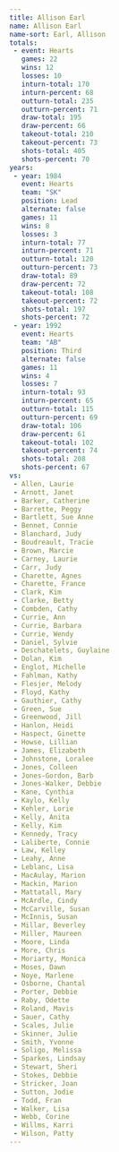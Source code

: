```yaml
---
title: Allison Earl
name: Allison Earl
name-sort: Earl, Allison
totals:
 - event: Hearts
   games: 22
   wins: 12
   losses: 10
   inturn-total: 170
   inturn-percent: 68
   outturn-total: 235
   outturn-percent: 71
   draw-total: 195
   draw-percent: 66
   takeout-total: 210
   takeout-percent: 73
   shots-total: 405
   shots-percent: 70
years:
 - year: 1984
   event: Hearts
   team: "SK"
   position: Lead
   alternate: false
   games: 11
   wins: 8
   losses: 3
   inturn-total: 77
   inturn-percent: 71
   outturn-total: 120
   outturn-percent: 73
   draw-total: 89
   draw-percent: 72
   takeout-total: 108
   takeout-percent: 72
   shots-total: 197
   shots-percent: 72
 - year: 1992
   event: Hearts
   team: "AB"
   position: Third
   alternate: false
   games: 11
   wins: 4
   losses: 7
   inturn-total: 93
   inturn-percent: 65
   outturn-total: 115
   outturn-percent: 69
   draw-total: 106
   draw-percent: 61
   takeout-total: 102
   takeout-percent: 74
   shots-total: 208
   shots-percent: 67
vs:
 - Allen, Laurie
 - Arnott, Janet
 - Barker, Catherine
 - Barrette, Peggy
 - Bartlett, Sue Anne
 - Bennet, Connie
 - Blanchard, Judy
 - Boudreault, Tracie
 - Brown, Marcie
 - Carney, Laurie
 - Carr, Judy
 - Charette, Agnes
 - Charette, France
 - Clark, Kim
 - Clarke, Betty
 - Combden, Cathy
 - Currie, Ann
 - Currie, Barbara
 - Currie, Wendy
 - Daniel, Sylvie
 - Deschatelets, Guylaine
 - Dolan, Kim
 - Englot, Michelle
 - Fahlman, Kathy
 - Flesjer, Melody
 - Floyd, Kathy
 - Gauthier, Cathy
 - Green, Sue
 - Greenwood, Jill
 - Hanlon, Heidi
 - Haspect, Ginette
 - Howse, Lillian
 - James, Elizabeth
 - Johnstone, Loralee
 - Jones, Colleen
 - Jones-Gordon, Barb
 - Jones-Walker, Debbie
 - Kane, Cynthia
 - Kaylo, Kelly
 - Kehler, Lorie
 - Kelly, Anita
 - Kelly, Kim
 - Kennedy, Tracy
 - Laliberte, Connie
 - Law, Kelley
 - Leahy, Anne
 - Leblanc, Lisa
 - MacAulay, Marion
 - Mackin, Marion
 - Mattatall, Mary
 - McArdle, Cindy
 - McCarville, Susan
 - McInnis, Susan
 - Millar, Beverley
 - Miller, Maureen
 - Moore, Linda
 - More, Chris
 - Moriarty, Monica
 - Moses, Dawn
 - Noye, Marlene
 - Osborne, Chantal
 - Porter, Debbie
 - Raby, Odette
 - Roland, Mavis
 - Sauer, Cathy
 - Scales, Julie
 - Skinner, Julie
 - Smith, Yvonne
 - Soligo, Melissa
 - Sparkes, Lindsay
 - Stewart, Sheri
 - Stokes, Debbie
 - Stricker, Joan
 - Sutton, Jodie
 - Todd, Fran
 - Walker, Lisa
 - Webb, Corine
 - Willms, Karri
 - Wilson, Patty
---
```

